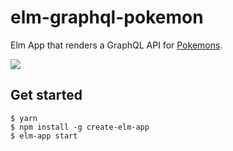 #  elm-graphql-pokemon
Elm App that renders a GraphQL API for [Pokemons](https://wayfair.github.io/dociql/).

![](https://i.gyazo.com/b134f4137ea4328115a00496bd28e226.png)

## Get started

```
$ yarn
$ npm install -g create-elm-app
$ elm-app start
```

